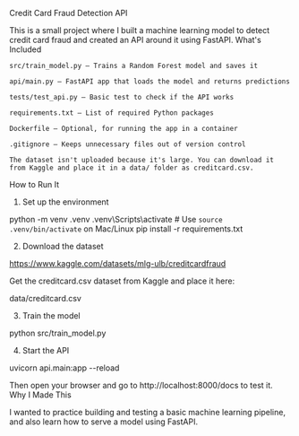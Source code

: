 Credit Card Fraud Detection API

This is a small project where I built a machine learning model to detect credit card fraud and created an API around it using FastAPI.
What's Included

    src/train_model.py – Trains a Random Forest model and saves it

    api/main.py – FastAPI app that loads the model and returns predictions

    tests/test_api.py – Basic test to check if the API works

    requirements.txt – List of required Python packages

    Dockerfile – Optional, for running the app in a container

    .gitignore – Keeps unnecessary files out of version control

    The dataset isn't uploaded because it's large. You can download it from Kaggle and place it in a data/ folder as creditcard.csv.

How to Run It
1. Set up the environment

python -m venv .venv
.venv\Scripts\activate  # Use `source .venv/bin/activate` on Mac/Linux
pip install -r requirements.txt

2. Download the dataset

https://www.kaggle.com/datasets/mlg-ulb/creditcardfraud

Get the creditcard.csv dataset from Kaggle and place it here:

data/creditcard.csv

3. Train the model

python src/train_model.py

4. Start the API

uvicorn api.main:app --reload

Then open your browser and go to http://localhost:8000/docs to test it.
Why I Made This

I wanted to practice building and testing a basic machine learning pipeline, and also learn how to serve a model using FastAPI.